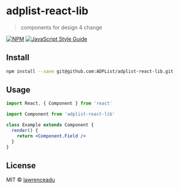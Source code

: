 # adplist-react-lib

> components for design 4 change

[![NPM](https://img.shields.io/npm/v/adplist-react-lib.svg)](https://www.npmjs.com/package/adplist-react-lib) [![JavaScript Style Guide](https://img.shields.io/badge/code_style-standard-brightgreen.svg)](https://standardjs.com)

## Install

```bash
npm install --save git@github.com:ADPList/adplist-react-lib.git
```

## Usage

```jsx
import React, { Component } from 'react'

import Component from 'adplist-react-lib'

class Example extends Component {
  render() {
    return <Component.Field />
  }
}
```

## License

MIT © [lawrenceadu](https://github.com/lawrenceadu)
